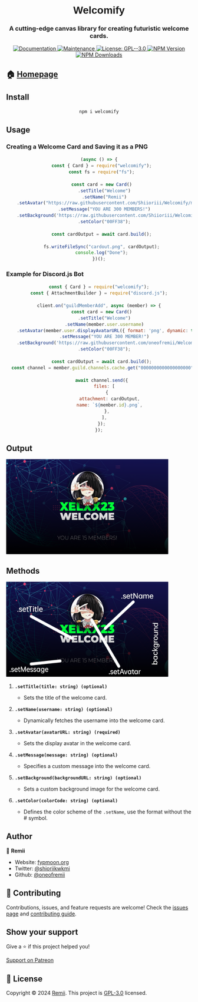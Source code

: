 <style>
  @font-face {
    font-family: 'Montserrat-Black';
    src: url('./build/structures/font/Montserrat-Black.ttf') format('truetype');
    /* You can add other font formats like woff, woff2 for better browser compatibility */
  }

  div {
    text-align: center;
  }

  h1 {
    font-family: 'Montserrat-Black', sans-serif;
    /* Add fallback fonts after your custom font name */
  }
</style>


<div align="center">
<h1>Welcomify</h1>

<h3> A cutting-edge canvas library for creating futuristic welcome cards. </h3>

  <p>
    <a href="https://github.com/oneofremii/Welcomify#readme" target="_blank">
      <img alt="Documentation" src="https://img.shields.io/badge/documentation-yes-brightgreen.svg?style=flat-square" />
    </a>
    <a href="https://github.com/oneofremii/Welcomify/graphs/commit-activity" target="_blank">
      <img alt="Maintenance" src="https://img.shields.io/badge/Maintained%3F-yes-green.svg?style=flat-square" />
    </a>
    <a href="(https://github.com/oneofremii/Welcomify/blob/main/LICENSE" target="_blank">
      <img alt="License: GPL--3.0" src="https://img.shields.io/github/license/oneofremii/Welcomify?style=flat-square" />
    </a>
    <a href="https://npmjs.org/package/welcomify" target="_blank">
      <img alt="NPM Version" src="https://img.shields.io/npm/v/welcomify?style=flat-square&logo=npm" />
    </a>
    <a href="https://npmjs.org/package/welcomify" target="_blank">
      <img alt="NPM Downloads" src="https://img.shields.io/npm/dt/welcomify?style=flat-square&logo=npm">
    </a>
  </p>
</div>

## 🏠 [Homepage](https://fypmoon.org/project/welcomify)

## Install

```sh
npm i welcomify
```

## Usage

### Creating a Welcome Card and Saving it as a PNG

```javascript
(async () => {
  const { Card } = require("welcomify");
  const fs = require("fs");

  const card = new Card()
    .setTitle("Welcome")
    .setName("Remii")
    .setAvatar("https://raw.githubusercontent.com/Shiioriii/Welcomify/main/assets/avatar.png")
    .setMessage("YOU ARE 300 MEMBERS!")
    .setBackground('https://raw.githubusercontent.com/Shiioriii/Welcomify/main/assets/background.jpg')
    .setColor("00FF38");

  const cardOutput = await card.build();

  fs.writeFileSync("cardout.png", cardOutput);
  console.log("Done");
})();
```

### Example for Discord.js Bot

```javascript
const { Card } = require("welcomify");
const { AttachmentBuilder } = require("discord.js");

client.on("guildMemberAdd", async (member) => {
  const card = new Card()
    .setTitle("Welcome")
    .setName(member.user.username)
    .setAvatar(member.user.displayAvatarURL({ format: 'png', dynamic: true }))
    .setMessage("YOU ARE 300 MEMBER!")
    .setBackground('https://raw.githubusercontent.com/oneofremii/Welcomify/main/assets/background.jpg')
    .setColor("00FF38");

  const cardOutput = await card.build();
  const channel = member.guild.channels.cache.get("0000000000000000000"); // channels id

  await channel.send({
    files: [
      {
        attachment: cardOutput,
        name: `${member.id}.png`,
      },
    ],
  });
});
```

## Output
<img src="/image/output.png" alt="Sample Welcome Message" width="440" height="258">

## Methods
<img src="/image/illustration.png" alt="Methods Illustration" width="440" height="258">


1.  **`.setTitle(title: string) (optional)`**
    - Sets the title of the welcome card.

2.  **`.setName(username: string) (optional)`**
    - Dynamically fetches the username into the welcome card.

3.  **`.setAvatar(avatarURL: string) (required)`**
    - Sets the display avatar in the welcome card.

4.  **`.setMessage(message: string) (optional)`**
    - Specifies a custom message into the welcome card.

5.  **`.setBackground(backgroundURL: string) (optional)`**
    - Sets a custom background image for the welcome card.

6.  **`.setColor(colorCode: string) (optional)`**
    - Defines the color scheme of the `.setName`, use the format without the # symbol.

## Author

👤 **Remii**
- Website: [fypmoon.org](https://fypmoon.org)
- Twitter: [@shioriikwkmi](https://twitter.com/shioriikwkmi)
- Github: [@oneofremii](https://github.com/oneofremii)

## 🤝 Contributing

Contributions, issues, and feature requests are welcome! Check the [issues page](https://github.com/oneofremii/Welcomify/issues) and [contributing guide](https://github.com/oneofremii/Welcomify/blob/master/CONTRIBUTING.md).

## Show your support

Give a ⭐️ if this project helped you!

[Support on Patreon](https://www.patreon.com/oneofremii)

## 📝 License

Copyright © 2024 [Remii](https://github.com/oneofremii). This project is [GPL-3.0](https://github.com/oneofremii/Welcomify/blob/main/LICENSE) licensed.

